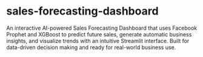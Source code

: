 # sales-forecasting-dashboard
An interactive AI-powered Sales Forecasting Dashboard that uses Facebook Prophet and XGBoost to predict future sales, generate automatic business insights, and visualize trends with an intuitive Streamlit interface. Built for data-driven decision making and ready for real-world business use.
